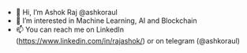 - 👋 Hi, I’m Ashok Raj @ashkoraul
- 👀 I’m interested in Machine Learning, AI and Blockchain
- 📫 You can reach me on LinkedIn (https://www.linkedin.com/in/rajashok/) or on telegram (@ashkoraul)

<!---
ashkoraul/ashkoraul is a ✨ special ✨ repository because its `README.md` (this file) appears on your GitHub profile.
You can click the Preview link to take a look at your changes.
--->
